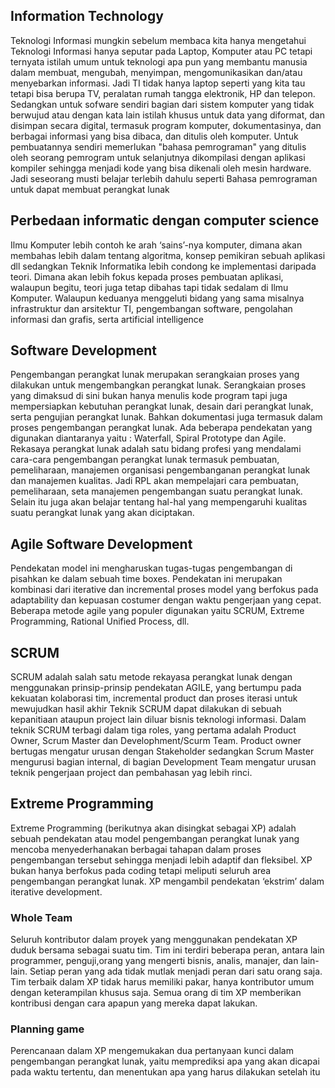 ## Information Technology

Teknologi Informasi mungkin sebelum membaca kita hanya mengetahui Teknologi Informasi hanya seputar pada Laptop, Komputer atau PC tetapi ternyata istilah umum untuk teknologi apa pun yang membantu manusia dalam membuat, mengubah, menyimpan, mengomunikasikan dan/atau menyebarkan informasi. Jadi TI tidak hanya laptop seperti yang kita tau tetapi bisa berupa TV, peralatan rumah tangga elektronik, HP dan telepon. Sedangkan untuk sofware sendiri bagian dari  sistem komputer yang tidak berwujud atau dengan kata lain istilah khusus untuk data yang diformat, dan disimpan secara digital, termasuk program komputer, dokumentasinya, dan berbagai informasi yang bisa dibaca, dan ditulis oleh komputer. Untuk pembuatannya sendiri memerlukan "bahasa pemrograman" yang ditulis oleh seorang pemrogram untuk selanjutnya dikompilasi dengan aplikasi kompiler sehingga menjadi kode yang bisa dikenali oleh mesin hardware. Jadi seseorang musti belajar terlebih dahulu seperti Bahasa pemrograman untuk dapat membuat perangkat lunak

## Perbedaan informatic dengan computer science

Ilmu Komputer lebih contoh ke arah ‘sains’-nya komputer, dimana akan membahas lebih dalam tentang algoritma, konsep pemikiran sebuah aplikasi dll sedangkan Teknik Informatika lebih condong ke implementasi daripada teori. Dimana akan lebih fokus kepada proses pembuatan aplikasi, walaupun begitu, teori juga tetap dibahas tapi tidak sedalam di Ilmu Komputer. Walaupun keduanya menggeluti bidang yang sama misalnya infrastruktur dan arsitektur TI, pengembangan software, pengolahan informasi dan grafis, serta artificial intelligence

## Software Development

Pengembangan perangkat lunak merupakan serangkaian proses yang dilakukan untuk mengembangkan perangkat lunak. Serangkaian proses yang dimaksud di sini bukan hanya menulis kode program tapi juga mempersiapkan kebutuhan perangkat lunak, desain dari perangkat lunak, serta pengujian perangkat lunak. Bahkan dokumentasi juga termasuk dalam proses pengembangan perangkat lunak. Ada beberapa pendekatan yang digunakan diantaranya yaitu : Waterfall, Spiral Prototype dan Agile.
Rekasaya perangkat lunak adalah satu bidang profesi yang mendalami cara-cara pengembangan perangkat lunak termasuk pembuatan, pemeliharaan, manajemen organisasi pengembanganan perangkat lunak dan manajemen kualitas. Jadi RPL akan mempelajari cara pembuatan, pemeliharaan, seta manajemen pengembangan suatu perangkat lunak. Selain itu juga akan belajar tentang hal-hal yang mempengaruhi kualitas suatu perangkat lunak yang akan diciptakan.

## Agile Software Development

Pendekatan model ini mengharuskan tugas-tugas pengembangan di pisahkan ke dalam sebuah time boxes. Pendekatan ini merupakan kombinasi dari iterative dan incremental proses model yang berfokus pada adaptability dan kepuasan costumer dengan waktu pengerjaan yang cepat. Beberapa metode agile yang populer digunakan yaitu SCRUM, Extreme Programming, Rational Unified Process, dll.

## SCRUM

SCRUM adalah salah satu metode rekayasa perangkat lunak dengan menggunakan prinsip-prinsip pendekatan AGILE, yang bertumpu pada kekuatan kolaborasi tim, incremental product dan proses iterasi untuk mewujudkan hasil akhir
Teknik SCRUM dapat dilakukan di sebuah kepanitiaan ataupun project lain diluar bisnis teknologi informasi. Dalam teknik SCRUM terbagi dalam tiga roles, yang pertama adalah Product Owner, Scrum Master dan Develophment/Scurm Team. Product owner bertugas mengatur urusan dengan Stakeholder sedangkan Scrum Master mengurusi bagian internal, di bagian Development Team mengatur urusan teknik pengerjaan project dan pembahasan yag lebih rinci.

## Extreme Programming

Extreme Programming (berikutnya akan disingkat sebagai XP) adalah sebuah pendekatan atau model pengembangan perangkat lunak yang mencoba menyederhanakan berbagai tahapan dalam proses pengembangan tersebut sehingga menjadi lebih adaptif dan fleksibel. XP bukan hanya berfokus pada coding tetapi meliputi seluruh area pengembangan perangkat lunak. XP mengambil pendekatan ‘ekstrim’ dalam iterative development.
### Whole Team
Seluruh kontributor dalam proyek yang menggunakan pendekatan XP duduk bersama sebagai suatu tim. Tim ini terdiri beberapa peran, antara lain programmer, penguji,orang yang mengerti bisnis, analis, manajer, dan lain-lain. Setiap peran yang ada tidak mutlak menjadi peran dari satu orang saja. Tim terbaik dalam XP tidak harus memiliki pakar, hanya kontributor umum dengan keterampilan khusus saja. Semua orang di tim XP memberikan kontribusi dengan cara apapun yang mereka dapat lakukan.
### Planning game
Perencanaan dalam XP mengemukakan dua pertanyaan kunci dalam pengembangan perangkat lunak, yaitu  memprediksi apa yang akan dicapai pada waktu tertentu, dan menentukan apa yang harus dilakukan setelah itu
